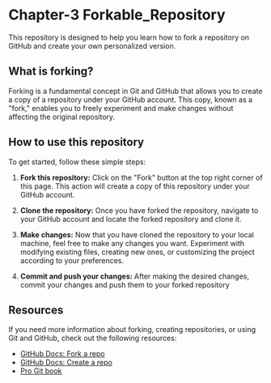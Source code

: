 # Chapter-3 Forkable_Repository
This repository is designed to help you learn how to fork a repository on GitHub and create your own personalized version.
## What is forking?
Forking is a fundamental concept in Git and GitHub that allows you to create a copy of a repository under your GitHub account. This copy, known as a "fork," enables you to freely experiment and make changes without affecting the original repository.

## How to use this repository

To get started, follow these simple steps:

1. **Fork this repository:** Click on the "Fork" button at the top right corner of this page. This action will create a copy of this repository under your GitHub account.

2. **Clone the repository:** Once you have forked the repository, navigate to your GitHub account and locate the forked repository and clone it.

3. **Make changes:** Now that you have cloned the repository to your local machine, feel free to make any changes you want. Experiment with modifying existing files, creating new ones, or customizing the project according to your preferences.

4. **Commit and push your changes:** After making the desired changes, commit your changes and push them to your forked repository

## Resources

If you need more information about forking, creating repositories, or using Git and GitHub, check out the following resources:

- [GitHub Docs: Fork a repo](https://docs.github.com/en/get-started/quickstart/fork-a-repo)
- [GitHub Docs: Create a repo](https://docs.github.com/en/github/getting-started-with-github/create-a-repo)
- [Pro Git book](https://git-scm.com/book)
